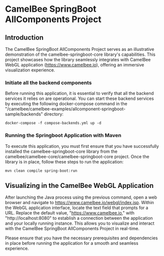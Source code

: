 # CamelBee SpringBoot AllComponents Project

## Introduction

The CamelBee SpringBoot AllComponents Project serves as an illustrative demonstration of the camelbee-springboot-core library's capabilities. 
This project showcases how the library seamlessly integrates with CamelBee WebGL application (https://www.camelbee.io), offering an immersive visualization experience.

### Initiate all the backend components
 
Before running this application, it is essential to verify that all the backend services it relies on are operational. 
You can start these backend services by executing the following docker-compose command in the "/camelbee/camelbee-examples/allcomponent-springboot-sample/backends" directory:

`docker-compose -f compose-backends.yml up -d`

### Running the Springboot Application with Maven

To execute this application, you must first ensure that you have successfully installed the camelbee-springboot-core library from the camelbee/camelbee-core/camelbee-springboot-core project. 
Once the library is in place, follow these steps to run the application:

`mvn clean compile spring-boot:run`

## Visualizing in the CamelBee WebGL Application

After launching the Java process using the previous command, open a web browser and navigate to https://www.camelbee.io/webgl/index.jsp.
Within the WebGL application interface, locate the text field that prompts for a URL. 
Replace the default value, "https://www.camelbee.io," with "http://localhost:8080" to establish a connection between the application and your locally running instance. 
This allows you to visualize and interact with the CamelBee SpringBoot AllComponents Project in real-time.

Please ensure that you have the necessary prerequisites and dependencies in place before running the application for a smooth and seamless experience.